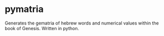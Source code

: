 # pymatria
Generates the gematria of hebrew words and numerical values within the book of Genesis. Written in python.
